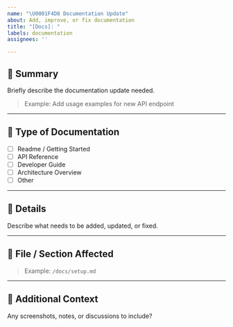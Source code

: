 ```yaml
---
name: "\U0001F4D8 Documentation Update"
about: Add, improve, or fix documentation
title: "[Docs]: "
labels: documentation
assignees: ''

---
```


## 📝 Summary
Briefly describe the documentation update needed.

> Example: Add usage examples for new API endpoint

---

## 📄 Type of Documentation
- [ ] Readme / Getting Started  
- [ ] API Reference  
- [ ] Developer Guide  
- [ ] Architecture Overview  
- [ ] Other  

---

## 🧾 Details
Describe what needs to be added, updated, or fixed.

---

## 📂 File / Section Affected
> Example: `/docs/setup.md`

---

## 💬 Additional Context
Any screenshots, notes, or discussions to include?
